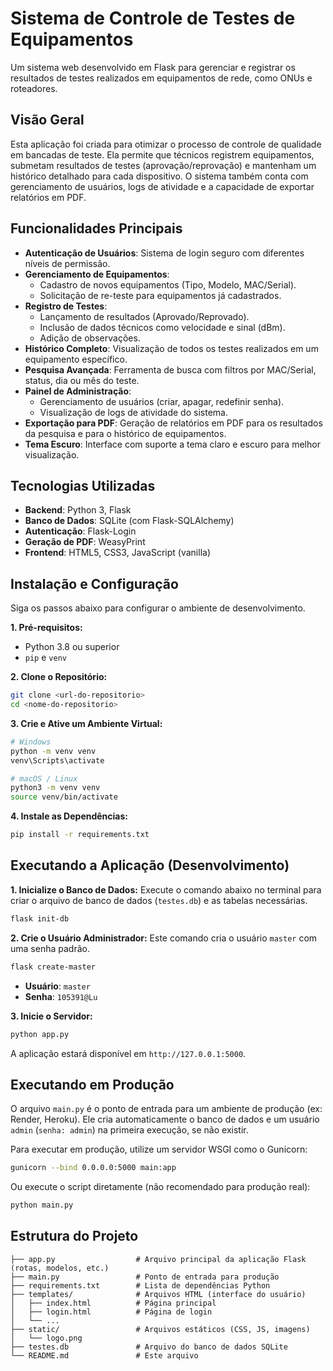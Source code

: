 # Sistema de Controle de Testes de Equipamentos

Um sistema web desenvolvido em Flask para gerenciar e registrar os resultados de testes realizados em equipamentos de rede, como ONUs e roteadores.

## Visão Geral

Esta aplicação foi criada para otimizar o processo de controle de qualidade em bancadas de teste. Ela permite que técnicos registrem equipamentos, submetam resultados de testes (aprovação/reprovação) e mantenham um histórico detalhado para cada dispositivo. O sistema também conta com gerenciamento de usuários, logs de atividade e a capacidade de exportar relatórios em PDF.

## Funcionalidades Principais

- **Autenticação de Usuários**: Sistema de login seguro com diferentes níveis de permissão.
- **Gerenciamento de Equipamentos**:
  - Cadastro de novos equipamentos (Tipo, Modelo, MAC/Serial).
  - Solicitação de re-teste para equipamentos já cadastrados.
- **Registro de Testes**:
  - Lançamento de resultados (Aprovado/Reprovado).
  - Inclusão de dados técnicos como velocidade e sinal (dBm).
  - Adição de observações.
- **Histórico Completo**: Visualização de todos os testes realizados em um equipamento específico.
- **Pesquisa Avançada**: Ferramenta de busca com filtros por MAC/Serial, status, dia ou mês do teste.
- **Painel de Administração**:
  - Gerenciamento de usuários (criar, apagar, redefinir senha).
  - Visualização de logs de atividade do sistema.
- **Exportação para PDF**: Geração de relatórios em PDF para os resultados da pesquisa e para o histórico de equipamentos.
- **Tema Escuro**: Interface com suporte a tema claro e escuro para melhor visualização.

## Tecnologias Utilizadas

- **Backend**: Python 3, Flask
- **Banco de Dados**: SQLite (com Flask-SQLAlchemy)
- **Autenticação**: Flask-Login
- **Geração de PDF**: WeasyPrint
- **Frontend**: HTML5, CSS3, JavaScript (vanilla)

## Instalação e Configuração

Siga os passos abaixo para configurar o ambiente de desenvolvimento.

**1. Pré-requisitos:**
- Python 3.8 ou superior
- `pip` e `venv`

**2. Clone o Repositório:**
```bash
git clone <url-do-repositorio>
cd <nome-do-repositorio>
```

**3. Crie e Ative um Ambiente Virtual:**
```bash
# Windows
python -m venv venv
venv\Scripts\activate

# macOS / Linux
python3 -m venv venv
source venv/bin/activate
```

**4. Instale as Dependências:**
```bash
pip install -r requirements.txt
```

## Executando a Aplicação (Desenvolvimento)

**1. Inicialize o Banco de Dados:**
Execute o comando abaixo no terminal para criar o arquivo de banco de dados (`testes.db`) e as tabelas necessárias.
```bash
flask init-db
```

**2. Crie o Usuário Administrador:**
Este comando cria o usuário `master` com uma senha padrão.
```bash
flask create-master
```
- **Usuário**: `master`
- **Senha**: `105391@Lu`

**3. Inicie o Servidor:**
```bash
python app.py
```
A aplicação estará disponível em `http://127.0.0.1:5000`.

## Executando em Produção

O arquivo `main.py` é o ponto de entrada para um ambiente de produção (ex: Render, Heroku). Ele cria automaticamente o banco de dados e um usuário `admin` (`senha: admin`) na primeira execução, se não existir.

Para executar em produção, utilize um servidor WSGI como o Gunicorn:
```bash
gunicorn --bind 0.0.0.0:5000 main:app
```
Ou execute o script diretamente (não recomendado para produção real):
```bash
python main.py
```

## Estrutura do Projeto
```
├── app.py                  # Arquivo principal da aplicação Flask (rotas, modelos, etc.)
├── main.py                 # Ponto de entrada para produção
├── requirements.txt        # Lista de dependências Python
├── templates/              # Arquivos HTML (interface do usuário)
│   ├── index.html          # Página principal
│   ├── login.html          # Página de login
│   └── ...
├── static/                 # Arquivos estáticos (CSS, JS, imagens)
│   └── logo.png
├── testes.db               # Arquivo do banco de dados SQLite
└── README.md               # Este arquivo
```
